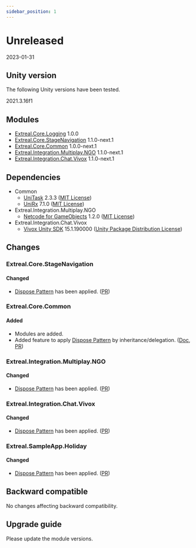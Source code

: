 ```yaml
---
sidebar_position: 1
---
```


# Unreleased

2023-01-31

## Unity version

The following Unity versions have been tested.

2021.3.16f1

## Modules

- [Extreal.Core.Logging](https://github.com/extreal-dev/Extreal.Core.Logging) 1.0.0
- [Extreal.Core.StageNavigation](https://github.com/extreal-dev/Extreal.Core.StageNavigation) 1.1.0-next.1
- [Extreal.Core.Common](https://github.com/extreal-dev/Extreal.Core.Common) 1.0.0-next.1
- [Extreal.Integration.Multiplay.NGO](https://github.com/extreal-dev/Extreal.Integration.Multiplay.NGO) 1.1.0-next.1
- [Extreal.Integration.Chat.Vivox](https://github.com/extreal-dev/Extreal.Integration.Chat.Vivox) 1.1.0-next.1

## Dependencies

- Common
  - [UniTask](https://github.com/Cysharp/UniTask) 2.3.3 ([MIT License](https://github.com/Cysharp/UniTask/blob/master/LICENSE))
  - [UniRx](https://github.com/neuecc/UniRx) 7.1.0 ([MIT License](https://github.com/neuecc/UniRx/blob/master/LICENSE))
- Extreal.Integration.Multiplay.NGO
  - [Netcode for GameObjects](https://github.com/Unity-Technologies/com.unity.netcode.gameobjects) 1.2.0 ([MIT License](https://github.com/Unity-Technologies/com.unity.netcode.gameobjects/blob/develop/LICENSE.md))
- Extreal.Integration.Chat.Vivox
  - [Vivox Unity SDK](https://docs.vivox.com/v5/general/unity/15_1_190000/en-us/Default.htm) 15.1.190000 ([Unity Package Distribution License](https://unity.com/legal/licenses/unity-package-distribution-license))

## Changes

### Extreal.Core.StageNavigation
#### Changed

- [Dispose Pattern](https://learn.microsoft.com/en-us/dotnet/standard/garbage-collection/implementing-dispose) has been applied. ([PR](https://github.com/extreal-dev/Extreal.Core.StageNavigation/pull/18))

### Extreal.Core.Common
#### Added
- Modules are added.
- Added feature to apply [Dispose Pattern](https://learn.microsoft.com/en-us/dotnet/standard/garbage-collection/implementing-dispose) by inheritance/delegation. ([Doc](../core/common.md#core-common-dp), [PR](https://github.com/extreal-dev/Extreal.Core.Common/pull/1))

### Extreal.Integration.Multiplay.NGO
#### Changed
- [Dispose Pattern](https://learn.microsoft.com/en-us/dotnet/standard/garbage-collection/implementing-dispose) has been applied. ([PR](https://github.com/extreal-dev/Extreal.Integration.Multiplay.NGO/pull/14))

### Extreal.Integration.Chat.Vivox
#### Changed
- [Dispose Pattern](https://learn.microsoft.com/en-us/dotnet/standard/garbage-collection/implementing-dispose) has been applied. ([PR](https://github.com/extreal-dev/Extreal.Integration.Chat.Vivox/pull/13))

### Extreal.SampleApp.Holiday
#### Changed
- [Dispose Pattern](https://learn.microsoft.com/en-us/dotnet/standard/garbage-collection/implementing-dispose) has been applied. ([PR](https://github.com/extreal-dev/Extreal.SampleApp.Holiday/pull/2))

## Backward compatible

No changes affecting backward compatibility.

## Upgrade guide

Please update the module versions.
